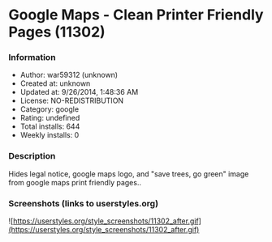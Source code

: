 # Google Maps - Clean Printer Friendly Pages (11302)

### Information
- Author: war59312 (unknown)
- Created at: unknown
- Updated at: 9/26/2014, 1:48:36 AM
- License: NO-REDISTRIBUTION
- Category: google
- Rating: undefined
- Total installs: 644
- Weekly installs: 0


### Description
Hides legal notice, google maps logo, and "save trees, go green" image from google maps print friendly pages..


### Screenshots (links to userstyles.org)
![https://userstyles.org/style_screenshots/11302_after.gif](https://userstyles.org/style_screenshots/11302_after.gif)


